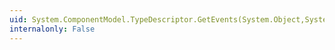 ```yaml
---
uid: System.ComponentModel.TypeDescriptor.GetEvents(System.Object,System.Attribute[])
internalonly: False
---
```

